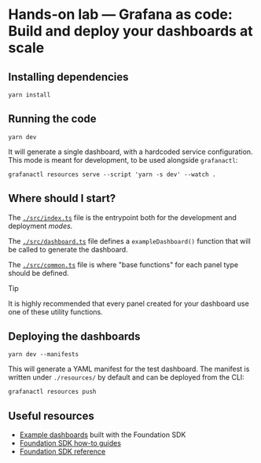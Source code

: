 # Hands-on lab — Grafana as code: Build and deploy your dashboards at scale

## Installing dependencies

```shell
yarn install
```

## Running the code

```shell
yarn dev
```

It will generate a single dashboard, with a hardcoded service configuration.
This mode is meant for development, to be used alongside `grafanactl`:

```shell
grafanactl resources serve --script 'yarn -s dev' --watch .
```

## Where should I start?

The [`./src/index.ts`](./src/index.ts) file is the entrypoint both for the development and
deployment *modes*.

The [`./src/dashboard.ts`](./src/dashboard.ts) file defines a `exampleDashboard()`
function that will be called to generate the dashboard.

The [`./src/common.ts`](./src/common.ts) file is where "base functions" for each panel type should be defined.

> [!TIP]
> It is highly recommended that every panel created for your dashboard use one
> of these utility functions.

## Deploying the dashboards

```shell
yarn dev --manifests
```

This will generate a YAML manifest for the test dashboard.
The manifest is written under `./resources/` by default and can be deployed
from the CLI:

```shell
grafanactl resources push
```

## Useful resources

* [Example dashboards](https://github.com/grafana/grafana-foundation-sdk/tree/main/examples/typescript) built with the Foundation SDK
* [Foundation SDK how-to guides](https://grafana.github.io/grafana-foundation-sdk/v11.6.x+cog-v0.0.x/typescript/How-To/building-a-dashboard/)
* [Foundation SDK reference](https://grafana.github.io/grafana-foundation-sdk/v11.6.x+cog-v0.0.x/typescript/Reference/)
